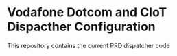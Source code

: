 # Vodafone Dotcom and CIoT Dispacther Configuration

This repository contains the current PRD dispatcher code 
